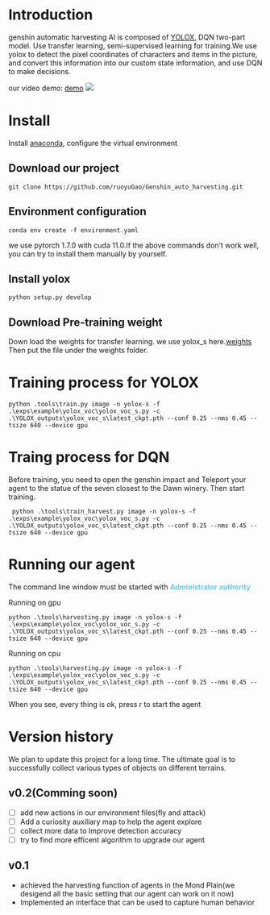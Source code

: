 # Introduction
genshin automatic harvesting AI is composed of [YOLOX](https://github.com/Megvii-BaseDetection/YOLOX), DQN two-part model. Use transfer learning, semi-supervised learning for training.We use yolox to detect the pixel coordinates of characters and items in the picture, and convert this information into our custom state information, and use DQN to make decisions.

our video demo: [demo](https://www.bilibili.com/video/BV1Kb4y1v7Zx?spm_id_from=333.999.0.0)
<img src="assets/demo.png" >

# Install
Install [anaconda](https://www.anaconda.com/products/individual#Downloads), configure the virtual environment

## Download our project
```shell
git clone https://github.com/ruoyuGao/Genshin_auto_harvesting.git
```
## Environment configuration
```shell
conda env create -f environment.yaml
```
we use pytorch 1.7.0 with cuda 11.0.If the above commands don’t work well, you can try to install them manually by yourself.
## Install yolox
```shell
python setup.py develop
```

## Download Pre-training weight 
Down load the weights for transfer learning. we use yolox_s here.[weights](https://github.com/Megvii-BaseDetection/YOLOX/releases/download/0.1.1rc0/yolox_s.pth)
Then  put the file under the weights folder.

# Training process for YOLOX

```shell
python .tools\train.py image -n yolox-s -f .\exps\example\yolox_voc\yolox_voc_s.py -c .\YOLOX_outputs\yolox_voc_s\latest_ckpt.pth --conf 0.25 --nms 0.45 --tsize 640 --device gpu 
```

# Traing process for DQN
Before training, you need to open the genshin impact and Teleport your agent to the statue of the seven closest to the Dawn winery. Then start training.
```shell
 python .\tools\train_harvest.py image -n yolox-s -f .\exps\example\yolox_voc\yolox_voc_s.py -c .\YOLOX_outputs\yolox_voc_s\latest_ckpt.pth --conf 0.25 --nms 0.45 --tsize 640 --device gpu 
```

# Running our agent
The command line window must be started with <font color=#66CCFF>**Administrator authority**</font>

Running on gpu
```shell
python .\tools\harvesting.py image -n yolox-s -f .\exps\example\yolox_voc\yolox_voc_s.py -c .\YOLOX_outputs\yolox_voc_s\latest_ckpt.pth --conf 0.25 --nms 0.45 --tsize 640 --device gpu 
```
Running on cpu
```shell
python .\tools\harvesting.py image -n yolox-s -f .\exps\example\yolox_voc\yolox_voc_s.py -c .\YOLOX_outputs\yolox_voc_s\latest_ckpt.pth --conf 0.25 --nms 0.45 --tsize 640 --device gpu 
```
When you see, every thing is ok, press r to start the agent

# Version history
We plan to update this project for a long time. The ultimate goal is to successfully collect various types of objects on different terrains.

## v0.2(Comming soon)

 - [ ] add new actions in our environment files(fly and attack)
 - [ ] Add a curiosity auxiliary map to help the agent explore
 - [ ] collect more data to Improve detection accuracy
 - [ ] try to find more efficent algorithm to upgrade our agent

## v0.1
 - achieved the harvesting function of agents in the Mond Plain(we desigend all the basic setting that our agent can work on it now)
 - Implemented an interface that can be used to capture human behavior

